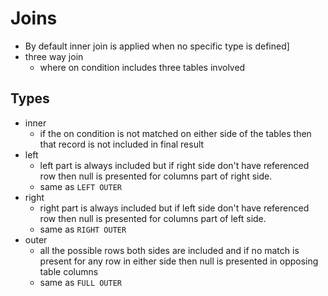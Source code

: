# Joins

- By default inner join is applied when no specific type is defined]
- three way join
  - where on condition includes three tables involved

## Types

- inner
  - if the on condition is not matched on either side of the tables then that record is not included in final result
- left
  - left part is always included but if right side don't have referenced row then null is presented for columns part of right side.
  - same as `LEFT OUTER`
- right
  - right part is always included but if left side don't have referenced row then null is presented for columns part of left side.
  - same as `RIGHT OUTER`
- outer
  - all the possible rows both sides are included and if no match is present for any row in either side then null is presented in opposing table columns
  - same as `FULL OUTER`